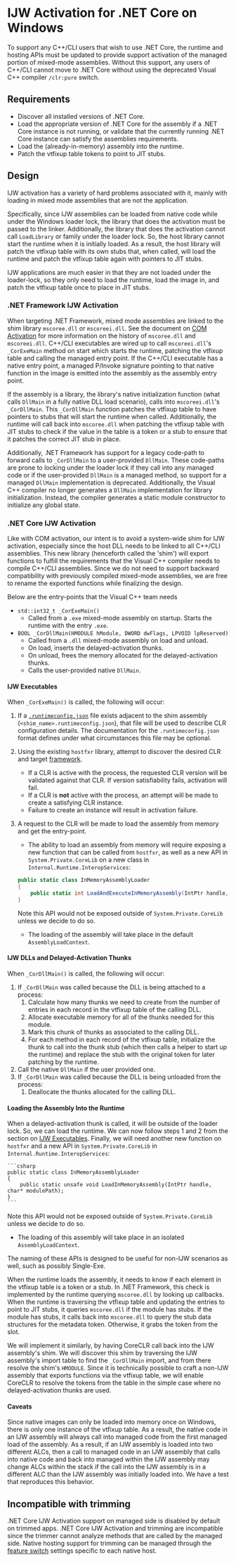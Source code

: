 # IJW Activation for .NET Core on Windows

To support any C++/CLI users that wish to use .NET Core, the runtime and hosting APIs must be updated to provide support activation of the managed portion of mixed-mode assemblies. Without this support, any users of C++/CLI cannot move to .NET Core without using the deprecated Visual C++ compiler `/clr:pure` switch.

## Requirements

* Discover all installed versions of .NET Core.
* Load the appropriate version of .NET Core for the assembly if a .NET Core instance is not running, or validate that the currently running .NET Core instance can satisfy the assemblies requirements.
* Load the (already-in-memory) assembly into the runtime.
* Patch the vtfixup table tokens to point to JIT stubs.

## Design

IJW activation has a variety of hard problems associated with it, mainly with loading in mixed mode assemblies that are not the application.

Specifically, since IJW assemblies can be loaded from native code while under the Windows loader lock, the library that does the activation must be passed to the linker. Additionally, the library that does the activation cannot call `LoadLibrary` or family under the loader lock. So, the host library cannot start the runtime when it is initially loaded. As a result, the host library will patch the vtfixup table with its own stubs that, when called, will load the runtime and patch the vtfixup table again with pointers to JIT stubs.

IJW applications are much easier in that they are not loaded under the loader-lock, so they only need to load the runtime, load the image in, and patch the vtfixup table once to place in JIT stubs.

### .NET Framework IJW Activation

When targeting .NET Framework, mixed mode assemblies are linked to the shim library `mscoree.dll` or `mscoreei.dll`. See the document on [COM Activation](COM-activation.md#NET-Framework-Class-COM-Activation) for more information on the history of `mscoree.dll` and `mscoreei.dll`. C++/CLI executables are wired up to call `mscoreei.dll`'s `_CorExeMain` method on start which starts the runtime, patching the vtfixup table and calling the managed entry point. If the C++/CLI executable has a native entry point, a managed P/Invoke signature pointing to that native function in the image is emitted into the assembly as the assembly entry point.

If the assembly is a library, the library's native initialization function (what calls `DllMain` in a fully native DLL load scenario), calls into `mscoreei.dll`'s `_CorDllMain`. This `_CorDllMain` function patches the vtfixup table to have pointers to stubs that will start the runtime when called. Additionally, the runtime will call back into `mscoree.dll` when patching the vtfixup table with JIT stubs to check if the value in the table is a token or a stub to ensure that it patches the correct JIT stub in place.

Additionally, .NET Framework has support for a legacy code-path to forward calls to `_CorDllMain` to a user-provided `DllMain`. These code-paths are prone to locking under the loader lock if they call into any managed code or if the user-provided `DllMain` is a managed method, so support for a managed `DllMain` implementation is deprecated. Additionally, the Visual C++ compiler no longer generates a `DllMain` implementation for library initialization. Instead, the compiler generates a static module constructor to initialize any global state.

### .NET Core IJW Activation

Like with COM activation, our intent is to avoid a system-wide shim for IJW activation, especially since the host DLL needs to be linked to all C++/CLI assemblies. This new library (henceforth called the 'shim') will export functions to fulfill the requirements that the Visual C++ compiler needs to compile C++/CLI assemblies. Since we do not need to support backward compatibility with previously compiled mixed-mode assemblies, we are free to rename the exported functions while finalizing the design.

Below are the entry-points that the Visual C++ team needs

* `std::int32_t _CorExeMain()`
  * Called from a `.exe` mixed-mode assembly on startup. Starts the runtime with the entry `.exe`.
* `BOOL _CorDllMain(HMODULE hModule, DWORD dwFlags, LPVOID lpReserved)`
  * Called from a `.dll` mixed-mode assembly on load and unload.
  * On load, inserts the delayed-activation thunks.
  * On unload, frees the memory allocated for the delayed-activation thunks.
  * Calls the user-provided native `DllMain`.

#### IJW Executables

When `_CorExeMain()` is called, the following will occur:

1) If a [`.runtimeconfig.json`](https://github.com/dotnet/cli/blob/master/Documentation/specs/runtime-configuration-file.md) file exists adjacent to the shim assembly (`<shim_name>.runtimeconfig.json`), that file will be used to describe CLR configuration details. The documentation for the `.runtimeconfig.json` format defines under what circumstances this file may be optional.
2) Using the existing `hostfxr` library, attempt to discover the desired CLR and target [framework](https://docs.microsoft.com/en-us/dotnet/core/packages#frameworks).
   * If a CLR is active with the process, the requested CLR version will be validated against that CLR. If version satisfiability fails, activation will fail.
   * If a CLR is **not** active with the process, an attempt will be made to create a satisfying CLR instance.
   * Failure to create an instance will result in activation failure.
3) A request to the CLR will be made to load the assembly from memory and get the entry-point.
   * The ability to load an assembly from memory will require exposing a new function that can be called from `hostfxr`, as well as a new API in `System.Private.CoreLib` on a new class in `Internal.Runtime.InteropServices`:

   ```csharp
   public static class InMemoryAssemblyLoader
   {
       public static int LoadAndExecuteInMemoryAssembly(IntPtr handle, int argc, [MarshalAs(UnmanagedType.LPArray, ArraySubType = UnmanagedType.LPWStr, SizeParamIndex = 1)] string[] argv); /* argc is required for marshalling to know how large to make the argv array */
   }
   ```

   Note this API would not be exposed outside of `System.Private.CoreLib` unless we decide to do so.
   * The loading of the assembly will take place in the default `AssemblyLoadContext`.

#### IJW DLLs and Delayed-Activation Thunks

When `_CorDllMain()` is called, the following will occur:

1) If `_CorDllMain` was called because the DLL is being attached to a process:
   1) Calculate how many thunks we need to create from the number of entries in each record in the vtfixup table of the calling DLL.
   2) Allocate executable memory for all of the thunks needed for this module.
   3) Mark this chunk of thunks as associated to the calling DLL.
   4) For each method in each record of the vtfixup table, initialize the thunk to call into the thunk stub (which then calls a helper to start up the runtime) and replace the stub with the original token for later patching by the runtime.
2) Call the native `DllMain` if the user provided one.
3) If `_CorDllMain` was called because the DLL is being unloaded from the process:
   1) Deallocate the thunks allocated for the calling DLL.

#### Loading the Assembly Into the Runtime

When a delayed-activation thunk is called, it will be outside of the loader lock. So, we can load the runtime. We can now follow steps 1 and 2 from the section on [IJW Executables](#IJW-Executables). Finally, we will need another new function on `hostfxr` and a new API in `System.Private.CoreLib` in `Internal.Runtime.InteropServices`:

    ```csharp
    public static class InMemoryAssemblyLoader
    {
        public static unsafe void LoadInMemoryAssembly(IntPtr handle, char* modulePath);
    }
    ```

  Note this API would not be exposed outside of `System.Private.CoreLib` unless we decide to do so.
  * The loading of this assembly will take place in an isolated `AssemblyLoadContext`.

The naming of these APIs is designed to be useful for non-IJW scenarios as well, such as possibly Single-Exe.

When the runtime loads the assembly, it needs to know if each element in the vtfixup table is a token or a stub. In .NET Framework, this check is implemented by the runtime querying `mscoree.dll` by looking up callbacks. When the runtime is traversing the vtfixup table and updating the entries to point to JIT stubs, it queries `mscoree.dll` if the module has stubs. If the module has stubs, it calls back into `mscoree.dll` to query the stub data structures for the metadata token. Otherwise, it grabs the token from the slot.

We will implement it similarly, by having CoreCLR call back into the IJW assembly's shim. We will discover this shim by traversing the IJW assembly's import table to find the `_CorDllMain` import, and from there resolve the shim's `HMODULE`. Since it is technically possible to craft a non-IJW assembly that exports functions via the vtfixup table, we will enable CoreCLR to resolve the tokens from the table in the simple case where no delayed-activation thunks are used.

#### Caveats

Since native images can only be loaded into memory once on Windows, there is only one instance of the vtfixup table. As a result, the native code in an IJW assembly will always call into managed code from the first managed load of the assembly. As a result, if an IJW assembly is loaded into two different ALCs, then a call to managed code in an IJW assembly that calls into native code and back into managed within the IJW assembly may change ALCs within the stack if the call into the IJW assembly is in a different ALC than the IJW assembly was initially loaded into. We have a test that reproduces this behavior.

## Incompatible with trimming
.NET Core IJW Activation support on managed side is disabled by default on trimmed apps. .NET Core IJW Activation and trimming are incompatible since the trimmer cannot analyze methods that are called by the managed side. Native hosting support for trimming can be managed through the [feature switch](https://github.com/dotnet/runtime/blob/main/docs/workflow/trimming/feature-switches.md) settings specific to each native host.

